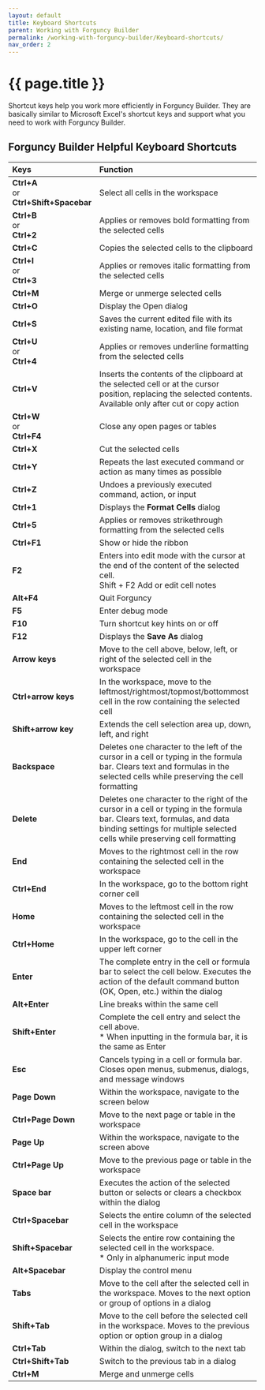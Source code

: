 ```yaml
---
layout: default
title: Keyboard Shortcuts
parent: Working with Forguncy Builder
permalink: /working-with-forguncy-builder/Keyboard-shortcuts/
nav_order: 2
---
```


# {{ page.title }}

Shortcut keys help you work more efficiently in Forguncy Builder. They are basically similar to Microsoft Excel's shortcut keys and support what you need to work with Forguncy Builder.

## Forguncy Builder Helpful Keyboard Shortcuts

|Keys| Function|
|:--|:--|
|**Ctrl+A** <br/> or <br/> **Ctrl+Shift+Spacebar**|Select all cells in the workspace|
|**Ctrl+B** <br/> or <br/> **Ctrl+2** |Applies or removes bold formatting from the selected cells|
|**Ctrl+C**|Copies the selected cells to the clipboard|
|**Ctrl+I** <br/> or <br/> **Ctrl+3**|Applies or removes italic formatting from the selected cells|
|**Ctrl+M**|Merge or unmerge selected cells|
|**Ctrl+O**|Display the Open dialog|
|**Ctrl+S**|Saves the current edited file with its existing name, location, and file format|
|**Ctrl+U** <br/> or <br/> **Ctrl+4**|Applies or removes underline formatting from the selected cells|
|**Ctrl+V**|Inserts the contents of the clipboard at the selected cell or at the cursor position, replacing the selected contents. Available only after cut or copy action|
|**Ctrl+W** <br/> or <br/> **Ctrl+F4**|Close any open pages or tables|
|**Ctrl+X**|Cut the selected cells|
|**Ctrl+Y**|Repeats the last executed command or action as many times as possible|
|**Ctrl+Z**|Undoes a previously executed command, action, or input|
|**Ctrl+1**|Displays the **Format Cells** dialog|
|**Ctrl+5**|Applies or removes strikethrough formatting from the selected cells|
|**Ctrl+F1**|Show or hide the ribbon|
|**F2**|Enters into edit mode with the cursor at the end of the content of the selected cell. <br/> Shift + F2 Add or edit cell notes|
|**Alt+F4**|Quit Forguncy|
|**F5**|Enter debug mode|
|**F10**|Turn shortcut key hints on or off|
|**F12**|Displays the **Save As** dialog|
|**Arrow keys**|Move to the cell above, below, left, or right of the selected cell in the workspace|
|**Ctrl+arrow keys**|In the workspace, move to the leftmost/rightmost/topmost/bottommost cell in the row containing the selected cell|
|**Shift+arrow key**|Extends the cell selection area up, down, left, and right|
|**Backspace**|Deletes one character to the left of the cursor in a cell or typing in the formula bar. Clears text and formulas in the selected cells while preserving the cell formatting|
|**Delete**|Deletes one character to the right of the cursor in a cell or typing in the formula bar. Clears text, formulas, and data binding settings for multiple selected cells while preserving cell formatting|
|**End**|Moves to the rightmost cell in the row containing the selected cell in the workspace|
|**Ctrl+End**|In the workspace, go to the bottom right corner cell|
|**Home**|Moves to the leftmost cell in the row containing the selected cell in the workspace|
|**Ctrl+Home**|In the workspace, go to the cell in the upper left corner|
|**Enter**|The complete entry in the cell or formula bar to select the cell below. Executes the action of the default command button (OK, Open, etc.) within the dialog|
|**Alt+Enter**|Line breaks within the same cell|
|**Shift+Enter**|Complete the cell entry and select the cell above. <br/> * When inputting in the formula bar, it is the same as Enter|
|**Esc**|Cancels typing in a cell or formula bar. Closes open menus, submenus, dialogs, and message windows|
|**Page Down**|Within the workspace, navigate to the screen below|
|**Ctrl+Page Down**|Move to the next page or table in the workspace|
|**Page Up**|Within the workspace, navigate to the screen above|
|**Ctrl+Page Up**|Move to the previous page or table in the workspace|
|**Space bar**|Executes the action of the selected button or selects or clears a checkbox within the dialog|
|**Ctrl+Spacebar**|Selects the entire column of the selected cell in the workspace|
|**Shift+Spacebar**|Selects the entire row containing the selected cell in the workspace. <br/> * Only in alphanumeric input mode|
|**Alt+Spacebar**|Display the control menu|
|**Tabs**|Move to the cell after the selected cell in the workspace. Moves to the next option or group of options in a dialog|
|**Shift+Tab**|Move to the cell before the selected cell in the workspace. Moves to the previous option or option group in a dialog|
|**Ctrl+Tab**|Within the dialog, switch to the next tab|
|**Ctrl+Shift+Tab**|Switch to the previous tab in a dialog|
|**Ctrl+M**|Merge and unmerge cells|
